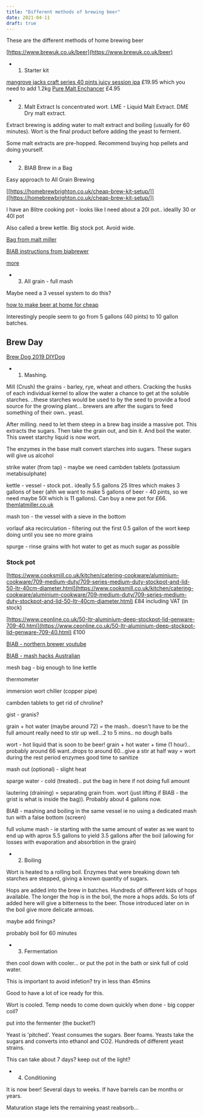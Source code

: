 ```yaml
---
title: "Different methods of brewing beer"
date: 2021-04-11
draft: true
---
```


These are the different methods of home brewing beer 

[https://www.brewuk.co.uk/beer](https://www.brewuk.co.uk/beer)

- 1. Starter kit

[mangrove jacks craft series 40 pints juicy session ipa](https://brew2bottle.co.uk/products/mangrove-jacks-craft-series-40-pints-juicy-session-ipa) £19.95  which you need to add 1.2kg [Pure Malt Enchancer](https://brew2bottle.co.uk/products/mangrove-jacks-1-2kg-pure-malt-enhancer?variant=16698333134963) £4.95


- 2. Malt Extract
Is concentrated wort. LME - Liquid Malt Extract. DME Dry malt extract. 

Extract brewing is adding water to malt extract and boiling (usually for 60 minutes). Wort is the final product before adding the yeast to ferment.

Some malt extracts are pre-hopped. Recommend buying hop pellets and doing yourself.

- 2. BIAB Brew in a Bag

Easy approach to All Grain Brewing

[[https://homebrewbrighton.co.uk/cheap-brew-kit-setup/]]([https://homebrewbrighton.co.uk/cheap-brew-kit-setup/])

I have an 8litre cooking pot - looks like I need about a 20l pot.. ideallly 30 or 40l pot

Also called a brew kettle. Big stock pot. Avoid wide.


[Bag from malt miller](https://www.themaltmiller.co.uk/product/large-grain-bag-kettle-liner-biab-brew-in-a-bag/)

[BIAB instructions from biabrewer](https://biabrewer.info/viewtopic.php?t=352)

[more](https://beginnerbrewer.com/going-all-grain-with-biab-basic-equipment/)

- 3. All grain - full mash

Maybe need a 3 vessel system to do this?

[how to make beer at home for cheap](https://www.youtube.com/watch?v=2gQXDU3eSPY)

Interestingly people seem to go from 5 gallons (40 pints) to 10 gallon batches.

## Brew Day 

[Brew Dog 2019 DIYDog](https://www.brewdog.com/blog/diy-dog-2019)

- 1. Mashing. 

Mill (Crush) the grains - barley, rye, wheat and others. Cracking the husks of each individual kernel to allow the water a chance to get at the soluble starches. ..these starches would be used to by the seed to provide a food source for the growing plant... brewers are after the sugars to feed something of their own.. yeast.

After milling. need to let them steep in a brew bag inside a massive pot. This extracts the sugars. Then take the grain out, and bin it. And boil the water. This sweet starchy liquid is now wort.

The enzymes in the base malt convert starches into sugars. These sugars will give us alcohol


strike water (from tap) - maybe we need cambden tablets (potassium metabisulphate)

kettle - vessel - stock pot.. ideally  5.5 gallons 25 litres which makes 3 gallons of beer (ahh we want to make 5 gallons of beer - 40 pints, so we need maybe 50l which is 11 gallons). Can buy a new pot for £66. [themlatmiller.co.uk](https://www.themaltmiller.co.uk/product-category/equipment/stainless-steel-pots/) 

mash ton - the vessel with a sieve in the bottom

vorlauf aka recirculation - filtering out the first 0.5 gallon of the wort
 keep doing until you see no more grains

spurge - rinse grains with hot water to get as much sugar as possible


### Stock pot

[https://www.cooksmill.co.uk/kitchen/catering-cookware/aluminium-cookware/709-medium-duty/709-series-medium-duty-stockpot-and-lid-50-ltr-40cm-diameter.html](https://www.cooksmill.co.uk/kitchen/catering-cookware/aluminium-cookware/709-medium-duty/709-series-medium-duty-stockpot-and-lid-50-ltr-40cm-diameter.html) £84 including VAT (in stock)

[https://www.ceonline.co.uk/50-ltr-aluminium-deep-stockpot-lid-genware-709-40.html](https://www.ceonline.co.uk/50-ltr-aluminium-deep-stockpot-lid-genware-709-40.html) £100

[BIAB - northern brewer youtube](https://www.youtube.com/watch?v=IneNZ4l6das)

[BIAB - mash hacks Australian](https://www.youtube.com/watch?v=KZ4l0SW1pn0) 

mesh bag - big enough to line kettle

thermometer

immersion wort chiller (copper pipe)

cambden tablets to get rid of chroline?

gist - granis?

grain + hot water (maybe around 72) = the mash.. doesn't have to be the full amount
  really need to stir up well...2 to 5 mins.. no dough balls

wort - hot liquid that is soon to be beer!
grain + hot water + time (1 hour).. probably around 66 want..drops to around 60...give a stir at half way  = wort
   during the rest period enzymes
   good time to sanitize

mash out (optional) - slight heat

sparge water - cold (treated).. put the bag in here if not doing full amount

lautering (draining) = separating grain from. wort (just lifting if BIAB - the grist is what is inside the bag)). Probably about 4 gallons now.

BIAB - mashing and boiling in the same vessel
 ie no using a dedicated mash tun with a false bottom (screen)

 full volume mash - ie starting with the same amount of water as we want to end up with
    aprox 5.5 gallons to yield 3.5 gallons after the boil (allowing for losses with evaporation and absorbtion in the grain)

- 2. Boiling

Wort is heated to a rolling boil. Enzymes that were breaking down teh starches are stepped, giving a known quantity of sugars. 

Hops are added into the brew in batches. Hundreds of different kids of hops available. The longer the hop is in the boil, the more a hops adds. So lots of added here will give a bitterness to the beer. Those introduced later on in the boil give more delicate armoas.

maybe add finings?

probably boil for 60 minutes

- 3. Fermentation

then cool down with cooler... or put the pot in the bath or sink full of cold water.

This is important to avoid infetion? try in less than 45mins

Good to have a lot of ice ready for this.


Wort is cooled. Temp needs to come down quickly when done - big copper coil?

put into the fermenter (the bucket?)


Yeast is 'pitched'. Yeast consumes the sugars. Beer foams. Yeasts take the sugars and converts into ethanol and CO2. Hundreds of different yeast strains.

This can take about 7 days? keep out of the light?


- 4. Conditioning

It is now beer!
Several days to weeks. If have barrels can be months or years. 

Maturation stage lets the remaining yeast reabsorb...
